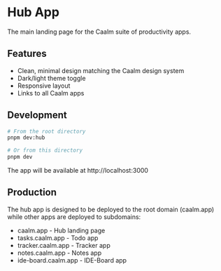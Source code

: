 # Hub App

The main landing page for the Caalm suite of productivity apps.

## Features

- Clean, minimal design matching the Caalm design system
- Dark/light theme toggle
- Responsive layout
- Links to all Caalm apps

## Development

```bash
# From the root directory
pnpm dev:hub

# Or from this directory
pnpm dev
```

The app will be available at http://localhost:3000

## Production

The hub app is designed to be deployed to the root domain (caalm.app) while other apps are deployed to subdomains:

- caalm.app - Hub landing page
- tasks.caalm.app - Todo app
- tracker.caalm.app - Tracker app
- notes.caalm.app - Notes app
- ide-board.caalm.app - IDE-Board app
